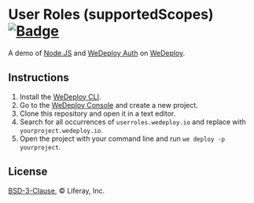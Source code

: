 # User Roles (supportedScopes) [![Badge](https://img.shields.io/badge/built%20with-wedeploy-00d46a.svg?style=flat)](http://wedeploy.com)

A demo of [Node.JS](https://nodejs.org/) and [WeDeploy Auth](https://wedeploy.com/docs/auth) on [WeDeploy](https://wedeploy.com).

## Instructions

1. Install the [WeDeploy CLI](https://wedeploy.com/docs/intro/using-the-command-line/).
2. Go to the [WeDeploy Console](https://console.wedeploy.com) and create a new project.
3. Clone this repository and open it in a text editor.
4. Search for all occurrences of `userroles.wedeploy.io` and replace with `yourproject.wedeploy.io`.
5. Open the project with your command line and run `we deploy -p yourproject`.

## License

[BSD-3-Clause](./LICENSE.md), © Liferay, Inc.
